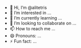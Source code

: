 - 👋 Hi, I’m @alitetris
- 👀 I’m interested in ...
- 🌱 I’m currently learning ...
- 💞️ I’m looking to collaborate on ...
- 📫 How to reach me ...
- 😄 Pronouns: ...
- ⚡ Fun fact: ...

<!---
alitetris/alitetris is a ✨ special ✨ repository because its `README.md` (this file) appears on your GitHub profile.
You can click the Preview link to take a look at your changes.
--->
